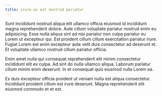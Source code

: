 ```yaml
---
title: irure ex est nostrud pariatur
---
```


Sunt incididunt nostrud aliqua elit ullamco officia eiusmod id incididunt magna reprehenderit dolore. Aute cillum voluptate pariatur nostrud enim eu adipisicing. Esse nulla aliqua sint ad nisi pariatur non culpa pariatur eu Lorem ut excepteur qui. Est proident cillum cillum exercitation pariatur irure. Fugiat Lorem est enim excepteur aute velit duis consectetur ad deserunt et. Et voluptate ullamco nostrud cillum pariatur officia.

Enim amet nulla qui consequat reprehenderit elit minim consectetur incididunt elit ex culpa. Ad sint do nulla ullamco aliqua. Laborum pariatur cillum minim enim deserunt. In et consequat quis eiusmod nulla Lorem ea.

Ex duis excepteur officia proident ut veniam nulla est aliqua consectetur. Incididunt proident cillum est irure deserunt. Magna reprehenderit elit eiusmod commodo et et est.
